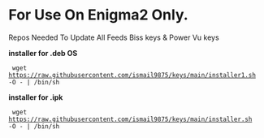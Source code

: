 # For Use On Enigma2 Only.

Repos Needed To Update All Feeds Biss keys & Power Vu keys

**installer for .deb OS**

<code> wget https://raw.githubusercontent.com/ismail9875/keys/main/installer1.sh -O - | /bin/sh </code>


**installer for .ipk**

<code> wget https://raw.githubusercontent.com/ismail9875/keys/main/installer.sh -O - | /bin/sh <code>
